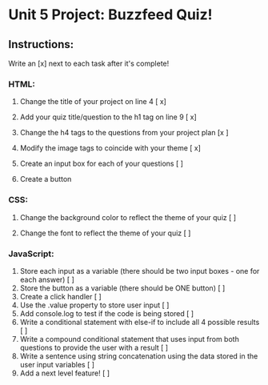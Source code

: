 # Unit 5 Project: Buzzfeed Quiz!

## Instructions:
Write an [x] next to each task after it's complete!

### HTML:
1. Change the title of your project on line 4 [ x]

2. Add your quiz title/question to the h1 tag on line 9 [ x]

3. Change the h4 tags to the questions from your project plan [x ]

4. Modify the image tags to coincide with your theme [ x]

5. Create an input box for each of your questions [ ]

6. Create a button

### CSS:
1. Change the background color to reflect the theme of your quiz [ ]

2. Change the font to reflect the theme of your quiz [ ]

### JavaScript:
1. Store each input as a variable (there should be two input boxes - one for each answer) [ ]
2. Store the button as a variable (there should be ONE button) [ ]
3. Create a click handler [ ]
4. Use the .value property to store user input [ ]
5. Add console.log to test if the code is being stored [ ]
6. Write a conditional statement with else-if to include all 4 possible results [ ]
7. Write a compound conditional statement that uses input from both questions to provide the user with a result [ ]
8. Write a sentence using string concatenation using the data stored in the user input variables [ ]
9. Add a next level feature! [ ]